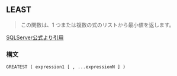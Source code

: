 ## LEAST

> この関数は、1 つまたは複数の式のリストから最小値を返します。

[SQLServer公式より引用](https://learn.microsoft.com/ja-jp/sql/t-sql/functions/logical-functions-least-transact-sql?view=sql-server-ver16)

### 構文

```
GREATEST ( expression1 [ , ...expressionN ] )
```
